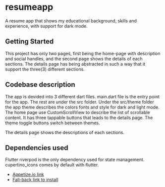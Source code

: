 # resumeapp

A resume app that shows my educational background, skills and experience, with support for dark mode.

## Getting Started

This project has only two pages, first being the home-page with description and social handles, and the second page shows the details of each sections.
The details page has being abstracted in such a way that it support the three(3) different sections.

## Codebase description

The app is devided into 3 different dart files. main.dart file is the entry point for the app. The rest are under the src folder.
Under the src/theme folder the app theme describes the colors fonts and style for dark and light mode.
The home page use CustomScrollView to describe the list of scrollable content. It has three tappable buttons that leads to the details page.
The theme toggle buttons switch between themes.

The details page shows the descriptions of each sections.

## Dependencies used

Flutter riverpod is the only dependency used for state management. cupertino_icons comes by default with flutter.


- [Appetize.io link](https://appetize.io/app/vninirhvsv2cmj37vbnoxjr5gy?device=pixel4&osVersion=11.0&scale=75)
- [Fall-back link to install](https://drive.google.com/file/d/1UqgjfxtgiH2kqC2lkmLI6n_k4-NMwe2W/view?usp=sharing)

